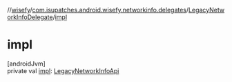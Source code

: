 //[wisefy](../../../index.md)/[com.isupatches.android.wisefy.networkinfo.delegates](../index.md)/[LegacyNetworkInfoDelegate](index.md)/[impl](impl.md)

# impl

[androidJvm]\
private val [impl](impl.md): [LegacyNetworkInfoApi](../-legacy-network-info-api/index.md)
